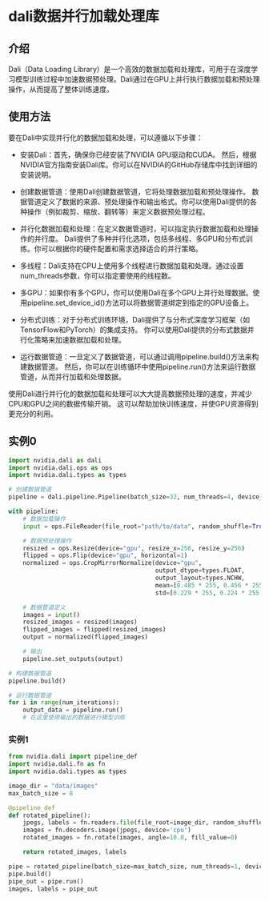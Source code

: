 # dali数据并行加载处理库

## 介绍

Dali（Data Loading Library）是一个高效的数据加载和处理库，可用于在深度学习模型训练过程中加速数据预处理。Dali通过在GPU上并行执行数据加载和预处理操作，从而提高了整体训练速度。

## 使用方法

要在Dali中实现并行化的数据加载和处理，可以遵循以下步骤：

+ 安装Dali：首先，确保你已经安装了NVIDIA GPU驱动和CUDA。
然后，根据NVIDIA官方指南安装Dali库。你可以在NVIDIA的GitHub存储库中找到详细的安装说明。

+ 创建数据管道：使用Dali创建数据管道，它将处理数据加载和预处理操作。
数据管道定义了数据的来源、预处理操作和输出格式。你可以使用Dali提供的各种操作（例如裁剪、缩放、翻转等）来定义数据预处理过程。

+ 并行化数据加载和处理：在定义数据管道时，可以指定执行数据加载和处理操作的并行度。
Dali提供了多种并行化选项，包括多线程、多GPU和分布式训练。你可以根据你的硬件配置和需求选择适合的并行策略。

+ 多线程：Dali支持在CPU上使用多个线程进行数据加载和处理。通过设置num_threads参数，你可以指定要使用的线程数。

+ 多GPU：如果你有多个GPU，你可以使用Dali在多个GPU上并行处理数据。使用pipeline.set_device_id()方法可以将数据管道绑定到指定的GPU设备上。

+ 分布式训练：对于分布式训练环境，Dali提供了与分布式深度学习框架（如TensorFlow和PyTorch）的集成支持。
你可以使用Dali提供的分布式数据并行化策略来加速数据加载和处理。

+ 运行数据管道：一旦定义了数据管道，可以通过调用pipeline.build()方法来构建数据管道。
然后，你可以在训练循环中使用pipeline.run()方法来运行数据管道，从而并行加载和处理数据。

使用Dali进行并行化的数据加载和处理可以大大提高数据预处理的速度，并减少CPU和GPU之间的数据传输开销。
这可以帮助加快训练速度，并使GPU资源得到更充分的利用。

## 实例0
```python
import nvidia.dali as dali
import nvidia.dali.ops as ops
import nvidia.dali.types as types

# 创建数据管道
pipeline = dali.pipeline.Pipeline(batch_size=32, num_threads=4, device_id=0)

with pipeline:
    # 数据加载操作
    input = ops.FileReader(file_root="path/to/data", random_shuffle=True)

    # 数据预处理操作
    resized = ops.Resize(device="gpu", resize_x=256, resize_y=256)
    flipped = ops.Flip(device="gpu", horizontal=1)
    normalized = ops.CropMirrorNormalize(device="gpu",
                                         output_dtype=types.FLOAT,
                                         output_layout=types.NCHW,
                                         mean=[0.485 * 255, 0.456 * 255, 0.406 * 255],
                                         std=[0.229 * 255, 0.224 * 255, 0.225 * 255])

    # 数据管道定义
    images = input()
    resized_images = resized(images)
    flipped_images = flipped(resized_images)
    output = normalized(flipped_images)

    # 输出
    pipeline.set_outputs(output)

# 构建数据管道
pipeline.build()

# 运行数据管道
for i in range(num_iterations):
    output_data = pipeline.run()
    # 在这里使用输出的数据进行模型训练
```

### 实例1
```python
from nvidia.dali import pipeline_def
import nvidia.dali.fn as fn
import nvidia.dali.types as types

image_dir = "data/images"
max_batch_size = 8

@pipeline_def
def rotated_pipeline():
    jpegs, labels = fn.readers.file(file_root=image_dir, random_shuffle=True, initial_fill=21)
    images = fn.decoders.image(jpegs, device='cpu')
    rotated_images = fn.rotate(images, angle=10.0, fill_value=0)

    return rotated_images, labels

pipe = rotated_pipeline(batch_size=max_batch_size, num_threads=1, device_id=0, seed=1234)
pipe.build()
pipe_out = pipe.run()
images, labels = pipe_out
```